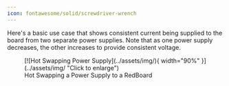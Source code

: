```yaml
---
icon: fontawesome/solid/screwdriver-wrench
---
```


Here's a basic use case that shows consistent current being supplied to the board from two separate power supplies. Note that as one power supply decreases, the other increases to provide consistent voltage. 



<figure markdown>
[![Hot Swapping Power Supply](../assets/img/){ width="90%" }](../assets/img/ "Click to enlarge")
<figcaption markdown>Hot Swapping a Power Supply to a RedBoard</figcaption>
</figure>
